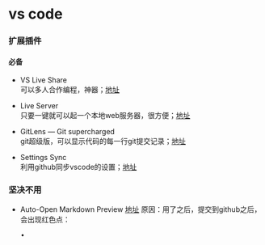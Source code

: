# vs code

### 扩展插件
#### 必备
- VS Live Share  
  可以多人合作编程，神器；[地址](https://marketplace.visualstudio.com/items?itemName=MS-vsliveshare.vsliveshare)
  
- Live Server  
  只要一键就可以起一个本地web服务器，很方便；[地址](https://marketplace.visualstudio.com/items?itemName=ritwickdey.LiveServer)

- GitLens — Git supercharged  
  git超级版，可以显示代码的每一行git提交记录；[地址](https://marketplace.visualstudio.com/items?itemName=eamodio.gitlens)
  
- Settings Sync  
  利用github同步vscode的设置；[地址](https://marketplace.visualstudio.com/items?itemName=Shan.code-settings-sync)

### 坚决不用
- Auto-Open Markdown Preview [地址](https://marketplace.visualstudio.com/items?itemName=hnw.vscode-auto-open-markdown-preview)
  原因：用了之后，提交到github之后，会出现红色点：
  <pre><span class="cm-invalidchar" title="\u8" aria-label="\u8" cm-text="">•</span></pre>